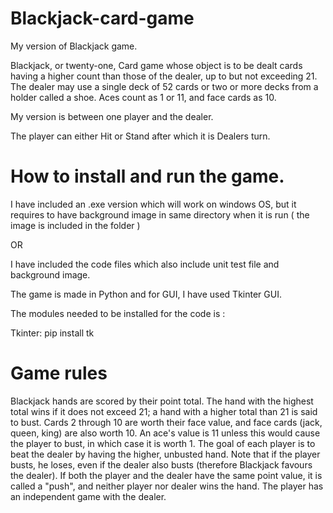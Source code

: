 # Blackjack-card-game

My version of Blackjack game.

Blackjack, or twenty-one, Card game whose object is to be dealt cards having a higher count than those of the dealer, up to but not exceeding 21. The dealer may use a single deck of 52 cards or two or more decks from a holder called a shoe. Aces count as 1 or 11, and face cards as 10. 

My version is between one player and the dealer.

The player can either Hit or Stand after which it is Dealers turn.

# How to install and run the game.

I have included an .exe version which will work on windows OS, but it requires to have background image in same directory when it is run ( the image is included in the folder ) 

OR

I have included the code files which also include unit test file and background image.

The game is made in Python and for GUI, I have used Tkinter GUI.

The modules needed to be installed for the code is :

Tkinter:
pip install tk

# Game rules

Blackjack hands are scored by their point total. The hand with the highest total wins if it does not exceed 21; a hand with a higher total than 21 is said to bust. Cards 2 through 10 are worth their face value, and face cards (jack, queen, king) are also worth 10. An ace's value is 11 unless this would cause the player to bust, in which case it is worth 1.
The goal of each player is to beat the dealer by having the higher, unbusted hand. Note that if the player busts, he loses, even if the dealer also busts (therefore Blackjack favours the dealer). If both the player and the dealer have the same point value, it is called a "push", and neither player nor dealer wins the hand. The player has an independent game with the dealer.
